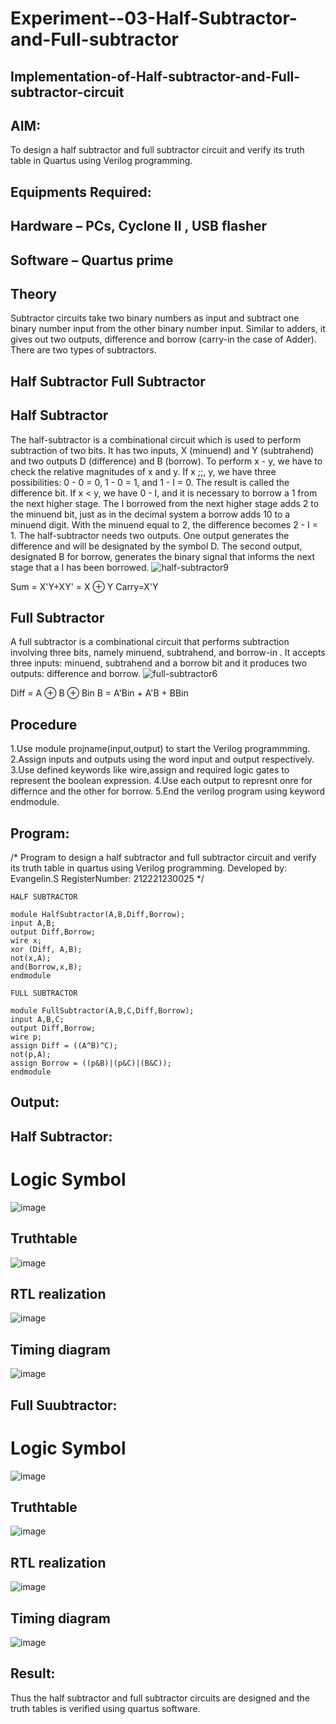 # Experiment--03-Half-Subtractor-and-Full-subtractor
## Implementation-of-Half-subtractor-and-Full-subtractor-circuit
## AIM:
To design a half subtractor and full subtractor circuit and verify its truth table in Quartus using Verilog programming.

## Equipments Required:
## Hardware – PCs, Cyclone II , USB flasher
## Software – Quartus prime
## Theory
Subtractor circuits take two binary numbers as input and subtract one binary number input from the other binary number input. Similar to adders, it gives out two outputs, difference and borrow (carry-in the case of Adder). There are two types of subtractors.

## Half Subtractor Full Subtractor
## Half Subtractor
The half-subtractor is a combinational circuit which is used to perform subtraction of two bits. It has two inputs, X (minuend) and Y (subtrahend) and two outputs D (difference) and B (borrow). To perform x - y, we have to check the relative magnitudes of x and y. If x ;;, y, we have three possibilities: 0 - 0 = 0, 1 - 0 = 1, and 1 - I = 0. The result is called the difference bit. If x < y, we have 0 - I, and it is necessary to borrow a 1 from the next higher stage. The I borrowed from the next higher stage adds 2 to the minuend bit, just as in the decimal system a borrow adds 10 to a minuend digit. With the minuend equal to 2, the difference becomes 2 - I = 1. The half-subtractor needs two outputs. One output generates the difference and will be designated by the symbol D. The second output, designated B for borrow, generates the binary signal that informs the next stage that a I has been borrowed.
![half-subtractor9](https://user-images.githubusercontent.com/36288975/166112538-58c3bc7c-ee5d-4e6a-ac8d-8e8328efe27a.png)


Sum = X'Y+XY' = X ⊕ Y
Carry=X'Y

## Full Subtractor
A full subtractor is a combinational circuit that performs subtraction involving three bits, namely minuend, subtrahend, and borrow-in . It accepts three inputs: minuend, subtrahend and a borrow bit and it produces two outputs: difference and borrow. 
![full-subtractor6](https://user-images.githubusercontent.com/36288975/166112541-24c68359-3de8-4674-ae22-8272ffc385ed.png)


Diff = A ⊕ B ⊕ Bin B = A'Bin + A'B + BBin

## Procedure
1.Use module projname(input,output) to start the Verilog programmming.
2.Assign inputs and outputs using the word input and output respectively.
3.Use defined keywords like wire,assign and required logic gates to represent the boolean expression.
4.Use each output to represnt onre for differnce and the other for borrow.
5.End the verilog program using keyword endmodule.


## Program:
/*
Program to design a half subtractor and full subtractor circuit and verify its truth table in quartus using Verilog programming.
Developed by: Evangelin.S 
RegisterNumber:  212221230025
*/
```
HALF SUBTRACTOR

module HalfSubtractor(A,B,Diff,Borrow);
input A,B;
output Diff,Borrow;
wire x;
xor (Diff, A,B);
not(x,A);
and(Borrow,x,B);
endmodule

FULL SUBTRACTOR

module FullSubtractor(A,B,C,Diff,Borrow);
input A,B,C;
output Diff,Borrow;
wire p;
assign Diff = ((A^B)^C);
not(p,A);
assign Borrow = ((p&B)|(p&C)|(B&C));
endmodule
```

## Output:
## Half Subtractor:
# Logic Symbol
![image](https://user-images.githubusercontent.com/94219798/166142615-d4ce33cc-826d-4a9e-8159-a06e5c38380a.png)

## Truthtable

![image](https://user-images.githubusercontent.com/94219798/166142669-a98d262e-cdc2-4a7f-b64c-d96c3ab350c6.png)


##  RTL realization
![image](https://user-images.githubusercontent.com/94219798/166142677-2435a97c-dc0c-4635-a72c-03a5329b7e14.png)


## Timing diagram 
![image](https://user-images.githubusercontent.com/94219798/166142686-cd06c600-59e4-462a-9789-672b93329a3b.png)

## Full Suubtractor:
# Logic Symbol
![image](https://user-images.githubusercontent.com/94219798/166142821-d02cb156-0df7-4ad6-bdc5-73042415ccaf.png)

## Truthtable
![image](https://user-images.githubusercontent.com/94219798/166142832-68652e15-1fd1-4783-a1b3-69cd74c70b2a.png)

## RTL realization
![image](https://user-images.githubusercontent.com/94219798/166142845-9672fbb8-496d-4f1d-a959-dcca467a62d8.png)

## Timing diagram
![image](https://user-images.githubusercontent.com/94219798/166142858-1b0f3a29-ee79-4c6f-9c5a-7aa3bb6d3b83.png)


## Result:
Thus the half subtractor and full subtractor circuits are designed and the truth tables is verified using quartus software.

